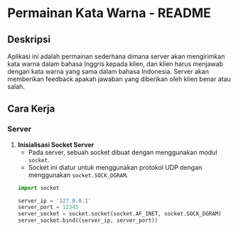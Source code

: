 # Permainan Kata Warna - README

## Deskripsi
Aplikasi ini adalah permainan sederhana dimana server akan mengirimkan kata warna dalam bahasa Inggris kepada klien, dan klien harus menjawab dengan kata warna yang sama dalam bahasa Indonesia. Server akan memberikan feedback apakah jawaban yang diberikan oleh klien benar atau salah.

## Cara Kerja

### Server
1. **Inisialisasi Socket Server**
   - Pada server, sebuah socket dibuat dengan menggunakan modul `socket`.
   - Socket ini diatur untuk menggunakan protokol UDP dengan menggunakan `socket.SOCK_DGRAM`.
   ```python
   import socket

   server_ip = '127.0.0.1'
   server_port = 12345
   server_socket = socket.socket(socket.AF_INET, socket.SOCK_DGRAM)
   server_socket.bind((server_ip, server_port))
